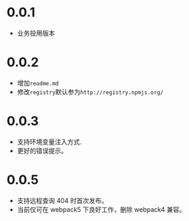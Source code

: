 # 0.0.1

- 业务投用版本

# 0.0.2

- 增加`readme.md`
- 修改`registry`默认参为`http://registry.npmjs.org/`

# 0.0.3

- 支持环境变量注入方式.
- 更好的错误提示。

# 0.0.5

- 支持远程查询 404 时首次发布。
- 当前仅可在 webpack5 下良好工作，删除 webpack4 兼容。
